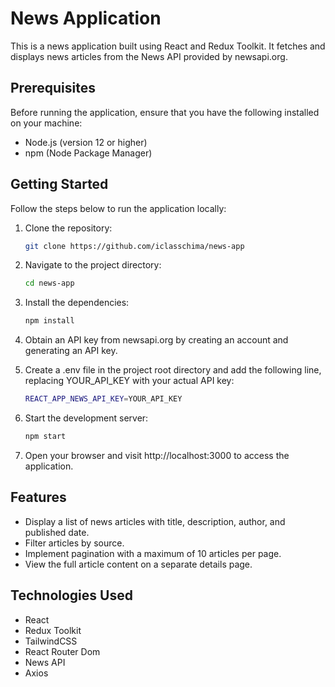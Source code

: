 # News Application

This is a news application built using React and Redux Toolkit. It fetches and displays news articles from the News API provided by newsapi.org.

## Prerequisites

Before running the application, ensure that you have the following installed on your machine:

- Node.js (version 12 or higher)
- npm (Node Package Manager)

## Getting Started

Follow the steps below to run the application locally:

1. Clone the repository:

   ```bash
   git clone https://github.com/iclasschima/news-app

   ```

2. Navigate to the project directory:

   ```bash
   cd news-app

   ```

3. Install the dependencies:

   ```bash
   npm install

   ```

4. Obtain an API key from newsapi.org by creating an account and generating an API key.

5. Create a .env file in the project root directory and add the following line, replacing YOUR_API_KEY with your actual API key:

   ```bash
   REACT_APP_NEWS_API_KEY=YOUR_API_KEY

   ```

6. Start the development server:

   ```bash
   npm start

   ```

7. Open your browser and visit http://localhost:3000 to access the application.

## Features

- Display a list of news articles with title, description, author, and published date.
- Filter articles by source.
- Implement pagination with a maximum of 10 articles per page.
- View the full article content on a separate details page.

## Technologies Used

- React
- Redux Toolkit
- TailwindCSS
- React Router Dom
- News API
- Axios

